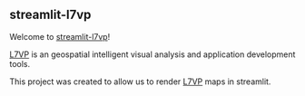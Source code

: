 ## streamlit-l7vp

Welcome to [streamlit-l7vp](https://github.com/lvisei/streamlit-l7vp)!

[L7VP](https://github.com/antvis/L7VP) is an geospatial intelligent visual analysis and application development tools.

This project was created to allow us to render [L7VP](https://github.com/antvis/L7VP) maps in streamlit.
